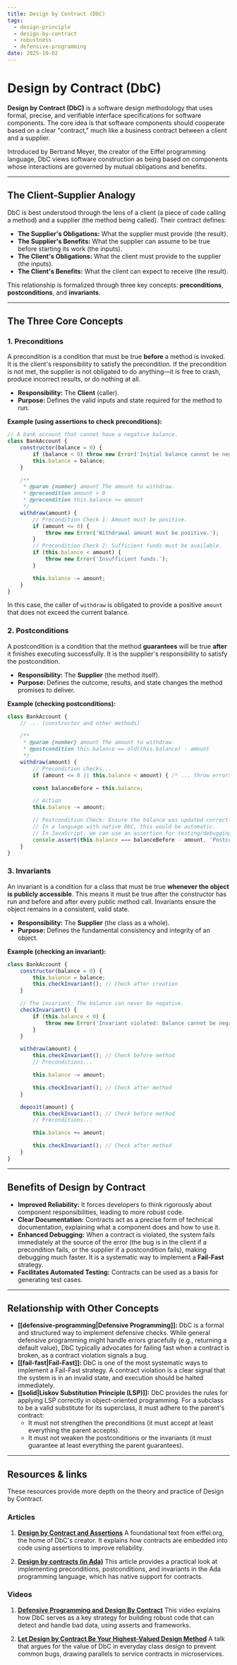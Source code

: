 ```yaml
---
title: Design by Contract (DbC)
tags:
  - design-principle
  - design-by-contract
  - robustness
  - defensive-programming
date: 2025-10-02
---
```

# Design by Contract (DbC)

**Design by Contract (DbC)** is a software design methodology that uses formal, precise, and verifiable interface specifications for software components. The core idea is that software components should cooperate based on a clear "contract," much like a business contract between a client and a supplier.

Introduced by Bertrand Meyer, the creator of the Eiffel programming language, DbC views software construction as being based on components whose interactions are governed by mutual obligations and benefits.

---

## The Client-Supplier Analogy

DbC is best understood through the lens of a client (a piece of code calling a method) and a supplier (the method being called). Their contract defines:

-   **The Supplier's Obligations:** What the supplier must provide (the result).
-   **The Supplier's Benefits:** What the supplier can assume to be true before starting its work (the inputs).
-   **The Client's Obligations:** What the client must provide to the supplier (the inputs).
-   **The Client's Benefits:** What the client can expect to receive (the result).

This relationship is formalized through three key concepts: **preconditions**, **postconditions**, and **invariants**.

---

## The Three Core Concepts

### 1. Preconditions

A precondition is a condition that must be true **before** a method is invoked. It is the client's responsibility to satisfy the precondition. If the precondition is not met, the supplier is not obligated to do anything—it is free to crash, produce incorrect results, or do nothing at all.

-   **Responsibility:** The **Client** (caller).
-   **Purpose:** Defines the valid inputs and state required for the method to run.

**Example (using assertions to check preconditions):**

```javascript
// A bank account that cannot have a negative balance.
class BankAccount {
    constructor(balance = 0) {
        if (balance < 0) throw new Error('Initial balance cannot be negative.');
        this.balance = balance;
    }

    /**
     * @param {number} amount The amount to withdraw.
     * @precondition amount > 0
     * @precondition this.balance >= amount
     */
    withdraw(amount) {
        // Precondition Check 1: Amount must be positive.
        if (amount <= 0) {
            throw new Error('Withdrawal amount must be positive.');
        }
        // Precondition Check 2: Sufficient funds must be available.
        if (this.balance < amount) {
            throw new Error('Insufficient funds.');
        }

        this.balance -= amount;
    }
}
```
In this case, the caller of `withdraw` is obligated to provide a positive `amount` that does not exceed the current balance.

### 2. Postconditions

A postcondition is a condition that the method **guarantees** will be true **after** it finishes executing successfully. It is the supplier's responsibility to satisfy the postcondition.

-   **Responsibility:** The **Supplier** (the method itself).
-   **Purpose:** Defines the outcome, results, and state changes the method promises to deliver.

**Example (checking postconditions):**

```javascript
class BankAccount {
    // ... (constructor and other methods)

    /**
     * @param {number} amount The amount to withdraw.
     * @postcondition this.balance == old(this.balance) - amount
     */
    withdraw(amount) {
        // Precondition checks...
        if (amount <= 0 || this.balance < amount) { /* ... throw errors ... */ }

        const balanceBefore = this.balance;

        // Action
        this.balance -= amount;

        // Postcondition Check: Ensure the balance was updated correctly.
        // In a language with native DbC, this would be automatic.
        // In JavaScript, we can use an assertion for testing/debugging.
        console.assert(this.balance === balanceBefore - amount, 'Postcondition failed: Balance incorrect after withdrawal.');
    }
}
```

### 3. Invariants

An invariant is a condition for a class that must be true **whenever the object is publicly accessible**. This means it must be true after the constructor has run and before and after every public method call. Invariants ensure the object remains in a consistent, valid state.

-   **Responsibility:** The **Supplier** (the class as a whole).
-   **Purpose:** Defines the fundamental consistency and integrity of an object.

**Example (checking an invariant):**

```javascript
class BankAccount {
    constructor(balance = 0) {
        this.balance = balance;
        this.checkInvariant(); // Check after creation
    }

    // The invariant: The balance can never be negative.
    checkInvariant() {
        if (this.balance < 0) {
            throw new Error('Invariant violated: Balance cannot be negative.');
        }
    }

    withdraw(amount) {
        this.checkInvariant(); // Check before method
        // Preconditions...

        this.balance -= amount;

        this.checkInvariant(); // Check after method
    }

    deposit(amount) {
        this.checkInvariant(); // Check before method
        // Preconditions...

        this.balance += amount;

        this.checkInvariant(); // Check after method
    }
}
```

---

## Benefits of Design by Contract

-   **Improved Reliability:** It forces developers to think rigorously about component responsibilities, leading to more robust code.
-   **Clear Documentation:** Contracts act as a precise form of technical documentation, explaining what a component does and how to use it.
-   **Enhanced Debugging:** When a contract is violated, the system fails immediately at the source of the error (the bug is in the client if a precondition fails, or the supplier if a postcondition fails), making debugging much faster. It is a systematic way to implement a **Fail-Fast** strategy.
-   **Facilitates Automated Testing:** Contracts can be used as a basis for generating test cases.

---

## Relationship with Other Concepts

-   **[[defensive-programming|Defensive Programming]]:** DbC is a formal and structured way to implement defensive checks. While general defensive programming might handle errors gracefully (e.g., returning a default value), DbC typically advocates for failing fast when a contract is broken, as a contract violation signals a bug.
-   **[[fail-fast|Fail-Fast]]:** DbC is one of the most systematic ways to implement a Fail-Fast strategy. A contract violation is a clear signal that the system is in an invalid state, and execution should be halted immediately.
-   **[[solid|Liskov Substitution Principle (LSP)]]:** DbC provides the rules for applying LSP correctly in object-oriented programming. For a subclass to be a valid substitute for its superclass, it must adhere to the parent's contract:
    -   It must not strengthen the preconditions (it must accept at least everything the parent accepts).
    -   It must not weaken the postconditions or the invariants (it must guarantee at least everything the parent guarantees).

---

## Resources & links

These resources provide more depth on the theory and practice of Design by Contract.

### Articles

1.  **[Design by Contract and Assertions](https://www.eiffel.org/doc/solutions/Design_by_Contract_and_Assertions)**
    A foundational text from eiffel.org, the home of DbC's creator. It explains how contracts are embedded into code using assertions to improve reliability.

2.  **[Design by contracts (in Ada)](https://learn.adacore.com/courses/intro-to-ada/chapters/contracts.html)**
    This article provides a practical look at implementing preconditions, postconditions, and invariants in the Ada programming language, which has native support for contracts.

### Videos

1.  **[Defensive Programming and Design By Contract](https://www.youtube.com/watch?v=PG-c2vJ0Woo)**
    This video explains how DbC serves as a key strategy for building robust code that can detect and handle bad data, using asserts and frameworks.

2.  **[Let Design by Contract Be Your Highest-Valued Design Method](https://www.youtube.com/watch?v=E30N4FJwP3w)**
    A talk that argues for the value of DbC in everyday class design to prevent common bugs, drawing parallels to service contracts in microservices.